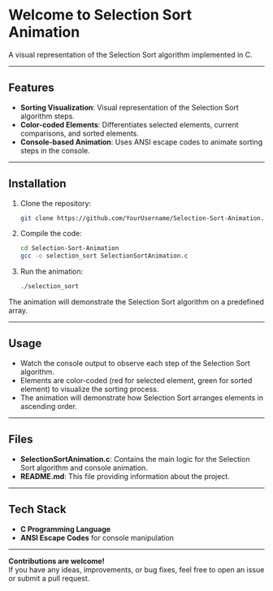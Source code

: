 # Welcome to Selection Sort Animation  

A visual representation of the Selection Sort algorithm implemented in C.  

---

## **Features**  
- **Sorting Visualization**: Visual representation of the Selection Sort algorithm steps.  
- **Color-coded Elements**: Differentiates selected elements, current comparisons, and sorted elements.  
- **Console-based Animation**: Uses ANSI escape codes to animate sorting steps in the console.  

---

## **Installation**  

1. Clone the repository:  
   ```bash
   git clone https://github.com/YourUsername/Selection-Sort-Animation.git  
   ```  

2. Compile the code:  
   ```bash  
   cd Selection-Sort-Animation  
   gcc -o selection_sort SelectionSortAnimation.c  
   ```  

3. Run the animation:  
   ```bash  
   ./selection_sort  
   ```  

The animation will demonstrate the Selection Sort algorithm on a predefined array.  

---

## **Usage**  
- Watch the console output to observe each step of the Selection Sort algorithm.  
- Elements are color-coded (red for selected element, green for sorted element) to visualize the sorting process.  
- The animation will demonstrate how Selection Sort arranges elements in ascending order.  

---

## **Files**  
- **SelectionSortAnimation.c**: Contains the main logic for the Selection Sort algorithm and console animation.  
- **README.md**: This file providing information about the project.  

---

## **Tech Stack**  
- **C Programming Language**  
- **ANSI Escape Codes** for console manipulation  

---

**Contributions are welcome!**  
If you have any ideas, improvements, or bug fixes, feel free to open an issue or submit a pull request.  
